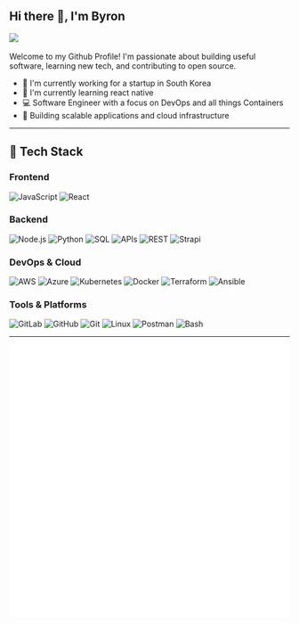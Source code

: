 ## Hi there 👋, I'm Byron

[![](https://img.shields.io/badge/LinkedIn-0077B5?style=for-the-badge&logo=linkedin&logoColor=white)](https://www.linkedin.com/in/byron-collins-5685b2112)


Welcome to my Github Profile! 
I'm passionate about building useful 
software, learning new tech, and 
contributing to open source.

- 🔭 I'm currently working for a startup in South Korea
- 🌱 I'm currently learning react native
- 💻 Software Engineer with a focus on DevOps and all things Containers
- 🚀 Building scalable applications and cloud infrastructure

---

## 🧰 Tech Stack

### Frontend
![JavaScript](https://img.shields.io/badge/-JavaScript-black?style=flat-square&logo=javascript)
![React](https://img.shields.io/badge/-React-black?style=flat-square&logo=react)

### Backend
![Node.js](https://img.shields.io/badge/-Node.js-black?style=flat-square&logo=node.js)
![Python](https://img.shields.io/badge/-Python-black?style=flat-square&logo=python)
![SQL](https://img.shields.io/badge/-SQL-black?style=flat-square&logo=postgresql)
![APIs](https://img.shields.io/badge/-APIs-black?style=flat-square&logo=api)
![REST](https://img.shields.io/badge/-REST-black?style=flat-square&logo=rest)
![Strapi](https://img.shields.io/badge/-Strapi-black?style=flat-square&logo=strapi)

### DevOps & Cloud
![AWS](https://img.shields.io/badge/-AWS-black?style=flat-square&logo=amazon-aws)
![Azure](https://img.shields.io/badge/-Azure-black?style=flat-square&logo=microsoft-azure)
![Kubernetes](https://img.shields.io/badge/-Kubernetes-black?style=flat-square&logo=kubernetes)
![Docker](https://img.shields.io/badge/-Docker-black?style=flat-square&logo=docker)
![Terraform](https://img.shields.io/badge/-Terraform-black?style=flat-square&logo=terraform)
![Ansible](https://img.shields.io/badge/-Ansible-black?style=flat-square&logo=ansible)

### Tools & Platforms
![GitLab](https://img.shields.io/badge/-GitLab-black?style=flat-square&logo=gitlab)
![GitHub](https://img.shields.io/badge/-GitHub-black?style=flat-square&logo=github)
![Git](https://img.shields.io/badge/-Git-black?style=flat-square&logo=git)
![Linux](https://img.shields.io/badge/-Linux-black?style=flat-square&logo=linux)
![Postman](https://img.shields.io/badge/-Postman-black?style=flat-square&logo=postman)
![Bash](https://img.shields.io/badge/-Bash-black?style=flat-square&logo=gnu-bash)

---

![Metrics](github-metrics.svg)


